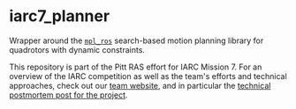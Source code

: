 # iarc7_planner

Wrapper around the [`mpl_ros`](https://github.com/pitt-ras/mpl_ros) search-based motion planning library for quadrotors with dynamic constraints.

This repository is part of the Pitt RAS effort for IARC Mission 7.  For an overview of the IARC competition as well as the team's efforts and technical approaches, check out our [team website](http://pittras.org/projects/IARC/), and in particular the [technical postmortem post for the project](http://pittras.org/projects/iarc/2018/08/10/update-iarc-technical-postmortem.html).

